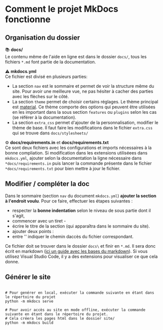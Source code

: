 Comment le projet MkDocs fonctionne
===============================================

Organisation du dossier
---------------------

📚 **docs/** <br>
Le contenu même de l'aide en ligne est dans le dossier `docs/`, tous les fichiers  `*.md` font partie de la documentation.

⚠️ **mkdocs.yml** <br>
Ce fichier est divisé en plusieurs parties:
- La section `nav` est le sommaire et permet de voir la structure même du site. Pour avoir une meilleure vue, ne pas hésiter à cacher des parties avec les flèches sur le côté. 
- La section `theme` permet de choisir certains réglages. Le thème principal est [material](https://squidfunk.github.io/mkdocs-material/getting-started/). Ce thème comporte des options qui peuvent être utilisées en les important dans la sous section `features` ou `plugins` selon les cas (se référer à la documentation). 
- La section `extra_css` permet d'ajouter de la personnalisation, modifier le thème de base. Il faut faire les modifications dans le fichier `extra.css` qui se trouve dans `docs/stylesheets/`

⚙️ **docs/requirements.in** et **docs/requirements.txt** <br>
Ce sont deux fichiers avec les configurations et imports nécessaires à la bonne compliation. Si modification dans les extensions utiliséees dans `mkdocs.yml`, ajouter selon la documentation la ligne nécessaire dans `*docs/requirements.in` puis lancer la commande présente dans le fichier `*docs/requirements.txt` pour bien mettre à jour le fichier.

Modifier / compléter la doc
---------------------
Dans le sommaire (section `nav` du document `mkdocs.yml`) **ajouter la section à l'endroit voulu**.
Pour ce faire, effectuer les étapes suivantes :
- respecter la **bonne indentation** selon le niveau de sous partie dont il s'agit,  
- commencer avec un tiret - 
- écrire le titre de la section (qui apparaîtra dans le sommaire du site). 
- ajouter deux points :
- entre '' indiquer le chemin daccès du fichier correspondant. 

Ce fichier doit se trouver dans le dossier `docs\` et finir en `*.md`. Il sera donc écrit en markdown ([ici un guide avec les bases du markdown](https://www.ionos.fr/digitalguide/sites-internet/developpement-web/markdown/)). Si vous utilisez Visual Studio Code, il y a des extensions pour visualiser ce que cela donne.



Générer le site
---------------------

```console

# Pour genérer en local, exécuter la commande suivante en étant dans le répertoire du projet
python -m mkdocs serve

# Pour avoir accès au site en mode offline, exécuter la commande suivante en étant dans le répertoire du projet. 
# Cela créera les pages html dans le dossier site/
python -m mkdocs build
```